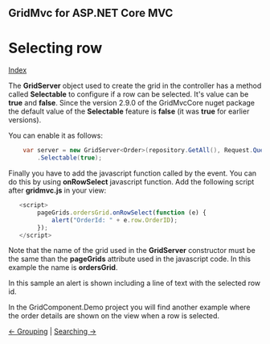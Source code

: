 ## GridMvc for ASP.NET Core MVC

# Selecting row

[Index](Documentation.md)

The **GridServer** object used to create the grid in the controller has a method called **Selectable** to configure if a row can be selected. 
It's value can be **true** and **false**. 
Since the version 2.9.0 of the GridMvcCore nuget package the default value of the **Selectable** feature is **false** (it was **true** for earlier versions).

You can enable it as follows:
```c#
    var server = new GridServer<Order>(repository.GetAll(), Request.Query, false, "ordersGrid", columns)
        .Selectable(true);
```

Finally you have to add the javascript function called by the event. You can do this by using **onRowSelect** javascript function. Add the following script after **gridmvc.js** in your view:

```javascript
   <script>
        pageGrids.ordersGrid.onRowSelect(function (e) {
            alert("OrderId: " + e.row.OrderID);
        });
   </script>
```

Note that the name of the grid used in the **GridServer** constructor must be the same than the **pageGrids** attribute used in the javascript code. In this example the name is **ordersGrid**.

In this sample an alert is shown including a line of text with the selected row id.

In the GridComponent.Demo project you will find another example where the order details are shown on the view when a row is selected.

[<- Grouping](Grouping.md) | [Searching ->](Searching.md)